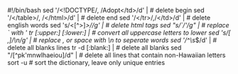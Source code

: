 #!/bin/bash
sed '/<!DOCTYPE/, /Adopt<\/td>/d' |   # delete begin
sed '/<\/table>/, /<\/html>/d' |      # delete end
sed '/<\/tr>/,/<\/td>/d' |            # delete english words
sed 's/<[^>]*>//g' |                  # delete html tags
sed "s/\`/\'/g" |                       # replace ` with '
tr [:upper:] [:lower:] |              # convert all uppercase letters to lower
sed 's/[ ,]/\n/g'  |                  # replace , or space with \n to seperate words
sed '/^\s*$/d'   |                    # delete all blanks lines
tr -d [:blank:]  |                    # delete all blanks
sed "/[^pk\'mnwlhaeiou]/d" |          # delete all lines that contain non-Hawaiian letters
sort -u                               # sort the dictionary, leave only unique entries




